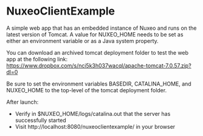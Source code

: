 NuxeoClientExample
==================

A simple web app that has an embedded instance of Nuxeo and runs on the latest version of Tomcat.  A value for NUXEO_HOME needs to be set as either an environment variable or as a Java system property.

You can download an archived tomcat deployment folder to test the web app at the following link: 
https://www.dropbox.com/s/nci5k3h037wacql/apache-tomcat-7.0.57.zip?dl=0

Be sure to set the environment variables BASEDIR, CATALINA_HOME, and NUXEO_HOME to the top-level of the tomcat deployment folder.

After launch:
* Verify in $NUXEO_HOME/logs/catalina.out that the server has successfully started
* Visit http://localhost:8080/nuxeoclientexample/ in your browser

